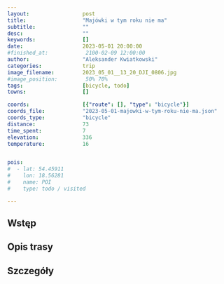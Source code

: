 ```yaml
---
layout:                 post
title:                  "Majówki w tym roku nie ma"
subtitle:               ""
desc:                   ""
keywords:               []
date:                   2023-05-01 20:00:00
#finished_at:            2100-02-09 12:00:00
author:                 "Aleksander Kwiatkowski"
categories:             trip
image_filename:         2023_05_01__13_20_DJI_0806.jpg
#image_position:         50% 70%
tags:                   [bicycle, todo]
towns:                  []

coords:                 [{"route": [], "type": "bicycle"}]
coords_file:            "2023-05-01-majowki-w-tym-roku-nie-ma.json"
coords_type:            "bicycle"
distance:               73
time_spent:             7
elevation:              336
temperature:            16


pois:
#  - lat: 54.45911
#    lon: 18.56281
#    name: POI
#    type: todo / visited

---
```



## Wstęp

## Opis trasy

<div class="strava-embed-placeholder" data-embed-type="activity" data-embed-id="8992589725"></div><script src="https://strava-embeds.com/embed.js"></script>

## Szczegóły
